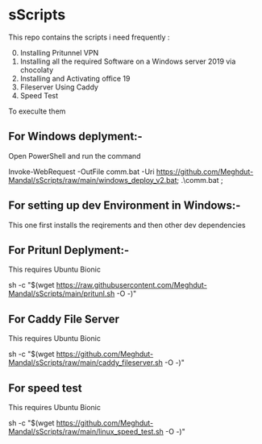 # sScripts

This repo  contains the scripts i need frequently :

0. Installing Pritunnel VPN
1. Installing all the required Software on a Windows server 2019 via chocolaty
2. Installing and Activating office 19 
3. Fileserver Using Caddy
4. Speed Test

To execulte them

## For Windows deplyment:-
Open PowerShell and run the command

Invoke-WebRequest -OutFile comm.bat -Uri https://github.com/Meghdut-Mandal/sScripts/raw/main/windows_deploy_v2.bat; .\comm.bat ;

## For setting up dev Environment in Windows:-
This one first installs the reqirements and then other dev dependencies 


## For Pritunl Deplyment:-
This requires Ubuntu Bionic

sh -c "$(wget https://raw.githubusercontent.com/Meghdut-Mandal/sScripts/main/pritunl.sh -O -)"

## For Caddy File Server 
This requires Ubuntu Bionic

sh -c "$(wget https://github.com/Meghdut-Mandal/sScripts/raw/main/caddy_fileserver.sh -O -)"

## For speed test 
This requires Ubuntu Bionic

sh -c "$(wget https://github.com/Meghdut-Mandal/sScripts/raw/main/linux_speed_test.sh -O -)"
